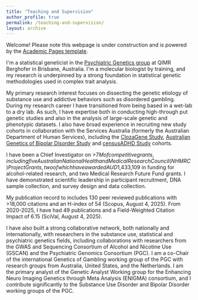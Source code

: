 ```yaml
---
title: "Teaching and Supervision"
author_profile: true
permalink: /teaching-and-supervision/
layout: archive
---
```


Welcome! Please note this webpage is under construction and is powered by the [Academic Pages template](https://github.com/academicpages/academicpages.github.io).

I'm a statistical geneticist in the [Psychiatric Genetics group](https://www.qimrb.edu.au/researchers-and-labs/psychiatric-genetics) at QIMR Berghofer in Brisbane, Australia. I'm a molecular biologist by training, and my research is underpinned by a strong foundation in statistical genetic methodologies used in complex trait analysis. 

My primary research interest focuses on dissecting the genetic etiology of substance use and addictive behaviors such as disordered gambling. During my research career I have transitioned from being based in a wet-lab to a dry lab. As such, I have expertise both in conducting high-through put genetic studies and also in the analysis of large-scale genetic and phenotypic datasets. I also have broad experience in recruiting new study cohorts in collaboration with the Services Australia (formerly the Australian Department of Human Services), including the [ClozaGene Study](https://doi.org/10.1093/schbul/sbae065), [Australian Genetics of Bipolar Disorder Study](https://doi.org/10.1177/00048674231195571) and [censusADHD Study](https://doi.org/10.1177/00048674221089234) cohorts. 

I have been a Chief Investigator on >$7M of competitive grants, including five Australian National Health and Medical Research Council (NHMRC) Project Grants, two of which have awarded AUD$1,433,109 in funding for alcohol-related research, and two Medical Research Future Fund grants. I have demonstrated scientific leadership in participant recruitment, DNA sample collection, and survey design and data collection. 

My publication record to includes 130 peer reviewed publications with >18,000 citations and an H-index of 54 (Scopus, August 4, 2025). From 2020-2025, I have had 49 publications and a Field-Weighted Citation Impact of 6.15 (SciVal, August 4, 2025).

I have also built a strong collaborative network, both nationally and internationally, with researchers in the substance use, statistical and psychiatric genetics fields, including collaborations with researchers from the GWAS and Sequencing Consortium of Alcohol and Nicotine Use (GSCAN) and the Psychiatric Genomics Consortium (PGC). I am a co-Chair of the international Genetics of Gambling working group of the PGC with research groups from Australia, United States, and the Netherlands. I am the primary analyst of the Genetic Analyst Working group for the Enhancing Neuro Imaging Genetics through Meta Analysis (ENIGMA) consortium, and I contribute significantly to the Substance Use Disorder and Bipolar Disorder working groups of the PGC.